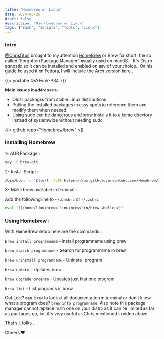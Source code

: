 ```yaml
---
title: "Homebrew on Linux"
date: 2024-06-26
draft: false
description: "Use Homebrew on Linux"
tags: ["Bash", "Scripts", "Tools", "Linux"]
---
```

### Intro

[@ChrisTitus](https://christitus.com/) brought to my attention [HomeBrew](https://brew.sh/) or Brew for short, the so called "Forgotten Package Manager" usually used on macOS... It's Distro agnostic so it can be installed and enabled on any of your choice.. On his guide he used it on [Fedora](https://getfedora.org/), I will include the Arch version here..

{{< youtube QsYEvnV-P34 >}}

**Main issues it addresses:**

* Older packages from stable Linux distributions
* Putting the installed packages in easy spots to reference them and modify them when needed.
* Using sudo can be dangerous and brew installs it to a home directory instead of systemwide without needing sudo.

{{< github repo="Homebrew/brew" >}}

### Installing Homebrew

1- AUR Package :

```Bash
yay -S brew-git
```

2- Install Script :

```Bash
/bin/bash -c "$(curl -fsSL https://raw.githubusercontent.com/Homebrew/install/HEAD/install.sh)"
```

3- Make brew available in terminal :

Add the following line to `~/.bashrc` or `~/.zshrc`

```Bash
eval "$(/home/linuxbrew/.linuxbrew/bin/brew shellenv)"
```

### Using Homebrew :

With HomeBrew setup here are the commands :


`brew install programname` - Install programname using brew

`brew search programname` - Search for programname in brew

`brew uninstall programname` - Uninstall program

`brew update` - Updates brew

`brew upgrade program` - Updates just that one program

`brew list` - List programs in brew


Got Lost? `man brew` to look at all documentation in terminal or don’t know what a program does? `brew info programname`. Also note this package manager cannot replace main one on your distro as it can be limited as far as packages go, but it's very useful as Chris mentioned in video above

That’s it folks ..

Cheers :heart:
